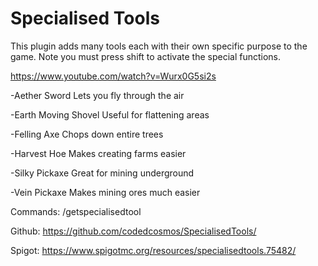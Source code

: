 # Specialised Tools

This plugin adds many tools each with their own specific purpose to the game. Note you must press shift to activate the special functions.

https://www.youtube.com/watch?v=Wurx0G5si2s

-Aether Sword
Lets you fly through the air

-Earth Moving Shovel
Useful for flattening areas

-Felling Axe
Chops down entire trees

-Harvest Hoe
Makes creating farms easier

-Silky Pickaxe
Great for mining underground

-Vein Pickaxe
Makes mining ores much easier


Commands:
/getspecialisedtool


Github:
https://github.com/codedcosmos/SpecialisedTools/


Spigot:
https://www.spigotmc.org/resources/specialisedtools.75482/

